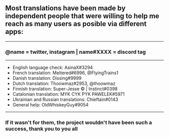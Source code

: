 ## Most translations have been made by independent people that were willing to help me reach as many users as posible via different apps:

---

### @name = twitter, instagram | name#XXXX = discord tag

---

- English language check: AsinaX#3294
- French translation: Meltered#6996, @FlyingTrains1
- Danish translation: Dissing#9999
- Dutch translation: Thoowmaz#2953, @thoowmaz
- Finnish translation: Super-Jesse © | Instinct#0398
- Catalonian translation: MYK CYK PYK PAWELEK#5971
- Ukrainian and Russian translations: Chieftain#0143
- General help: OldWhiskeyGuy#9054

---


### If it wasn't for them, the project wouldn't have been such a success, thank you to you all
